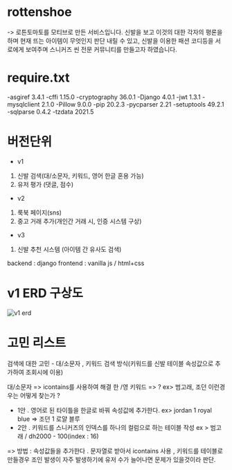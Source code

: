 # rottenshoe

-> 로튼토마토를 모티브로 만든 서비스입니다. 
  신발을 보고 이것의 대한 각자의 평론을 하며 현재 뜨는 아이템이 무엇인지 판단 내릴 수 있고, 신발을 이용한 패션 코디등을 서로에게 보여주며 스니커즈 씬 전문 커뮤니티를 만들고자 하였습니다.

# require.txt
-asgiref      3.4.1
-cffi         1.15.0
-cryptography 36.0.1
-Django       4.0.1
-jwt          1.3.1
-mysqlclient  2.1.0
-Pillow       9.0.0
-pip          20.2.3
-pycparser    2.21
-setuptools   49.2.1
-sqlparse     0.4.2
-tzdata       2021.5

# 버전단위 
- v1 
1) 신발 검색(대/소문자, 키워드, 영어 한글 혼용 가능)
2) 유저 평가 (댓글, 점수)

- v2
1) 룩북 페이지(sns)
2) 중고 거래 추가(개인간 거래 시, 인증 시스템 구상)

- v3
1) 신발 추천 시스템 (아이템 간 유사도 검색)


backend : django
frontend : vanilla js / html+css



# v1 ERD 구상도

![v1 erd](https://user-images.githubusercontent.com/23503161/148891749-fffba11c-bbe0-4f70-b4c9-6581ad9579ab.PNG)


# 고민 리스트

검색에 대한 고민 - 대/소문자 , 키워드 검색 방식(키워드를 신발 테이블 속성값으로 추가하여 조회시에 이용)

대/소문자 => icontains를 사용하여 해결
한 /영 키워드 => ? ex> 범고래, 조던 이런경우는 어떻게 찾는가 ? 


- 1안 . 영어로 된 타이틀을 한글로 바꿔 속성값에 추가한다. ex> jordan 1 royal blue => 조던 1 로얄 블루
- 2안 . 키워드를 스니커즈의 인덱스를 하나의 컬럼으로 하는 테이블 작성 ex > 범고래 / dh2000 - 100(index : 16)


=> 방법 : 속성값들을 추가한다 . 문자열로 받아서 icontains 사용 , 키워드를 테이블로 만들경우 조인 발생이 자주 발생하기에 유저 수가 늘어나면 문제가 있을것이라 판단.
